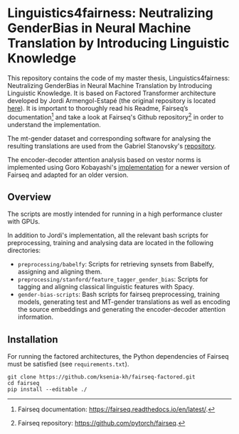 Linguistics4fairness:  Neutralizing GenderBias in Neural Machine Translation by Introducing Linguistic Knowledge
==========================================

This repository contains the code of my master thesis,
Linguistics4fairness:  Neutralizing GenderBias in Neural Machine 
Translation by Introducing Linguistic Knowledge. It is based on 
Factored Transformer architecture developed by Jordi Armengol-Estapé (the original repository is located [here](https://github.com/jordiae/fairseq-factored "here")). It is important to thoroughly read his Readme, Fairseq’s documentation[^1] and take a look at Fairseq's Github repository[^2] in order to understand the implementation.

The mt-gender dataset and corresponding software for analysing the resulting translations are used from the Gabriel Stanovsky's [repository](https://github.com/gabrielStanovsky/mt_gender "repository").

The encoder-decoder attention analysis based on vestor norms is implemented using Goro Kobayashi's [implementation](https://github.com/gorokoba560/norm-analysis-of-transformer "implementation") for a newer version of Fairseq and adapted for an older version. 

Overview
--------

The scripts are mostly intended for running in a high performance cluster with GPUs.

In addition to Jordi's implementation, all the relevant bash scripts for preprocessing, training and analysing data are located in the following directories:

- `preprocessing/babelfy`: Scripts for retrieving synsets from Babelfy,
assigning and aligning them.
- `preprocessing/stanford/feature_tagger_gender_bias`: Scripts for tagging and aligning classical linguistic features with Spacy.
- `gender-bias-scripts`: Bash scripts for fairseq preprocessing, training models, generating test and MT-gender translations as well as encoding the source embeddings and generating the encoder-decoder attention information.

Installation
-----

For running the factored architectures, the Python dependencies of
Fairseq must be satisfied (see `requirements.txt`).

    git clone https://github.com/ksenia-kh/fairseq-factored.git
	cd fairseq
    pip install --editable ./

[^1]: Fairseq documentation:
    <https://fairseq.readthedocs.io/en/latest/>.

[^2]: Fairseq repository: <https://github.com/pytorch/fairseq>.